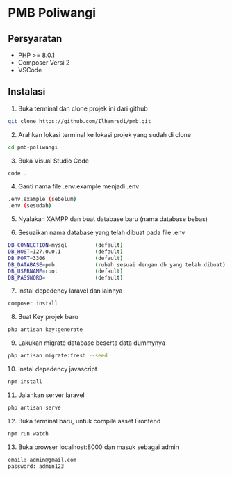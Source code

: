 # PMB Poliwangi

## Persyaratan

-   PHP >= 8.0.1
-   Composer Versi 2
-   VSCode

## Instalasi

1. Buka terminal dan clone projek ini dari github

```bash
git clone https://github.com/Ilhamrsdi/pmb.git
```

2. Arahkan lokasi terminal ke lokasi projek yang sudah di clone

```bash
cd pmb-poliwangi
```

3. Buka Visual Studio Code

```bash
code .
```

4. Ganti nama file .env.example menjadi .env

```bash
.env.example (sebelum)
.env (sesudah)
```

5. Nyalakan XAMPP dan buat database baru (nama database bebas)

6. Sesuaikan nama database yang telah dibuat pada file .env

```bash
DB_CONNECTION=mysql         (default)
DB_HOST=127.0.0.1           (default)
DB_PORT=3306                (default)
DB_DATABASE=pmb             (rubah sesuai dengan db yang telah dibuat)
DB_USERNAME=root            (default)
DB_PASSWORD=                (default)
```

7. Instal depedency laravel dan lainnya

```bash
composer install
```

8. Buat Key projek baru

```bash
php artisan key:generate
```

9.  Lakukan migrate database beserta data dummynya

```bash
php artisan migrate:fresh --seed
```

10. Instal depedency javascript

```bash
npm install
```

11. Jalankan server laravel

```bash
php artisan serve
```

12. Buka terminal baru, untuk compile asset Frontend

```bash
npm run watch
```

13. Buka browser localhost:8000 dan masuk sebagai admin

```bash
email: admin@gmail.com
password: admin123
```

